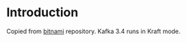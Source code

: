 # Introduction

Copied from [bitnami](https://github.com/bitnami/containers/tree/main/bitnami/kafka) repository. Kafka 3.4 runs in Kraft mode.
